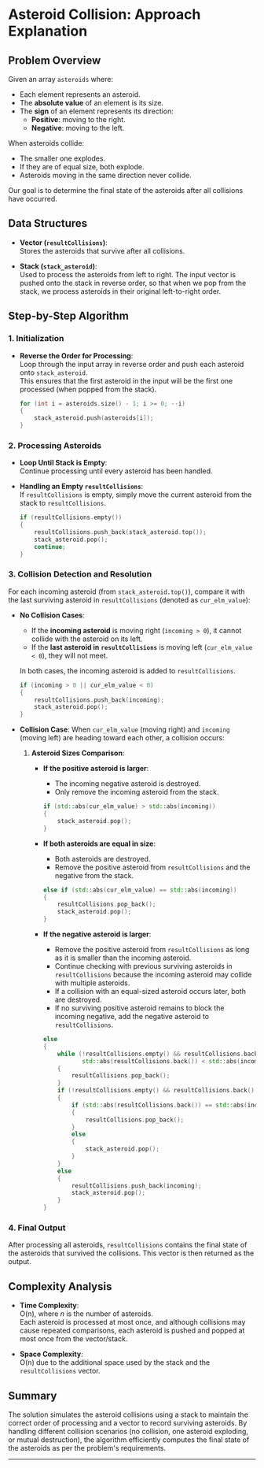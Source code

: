 # Asteroid Collision: Approach Explanation

## Problem Overview

Given an array `asteroids` where:

- Each element represents an asteroid.
- The **absolute value** of an element is its size.
- The **sign** of an element represents its direction:
  - **Positive**: moving to the right.
  - **Negative**: moving to the left.

When asteroids collide:

- The smaller one explodes.
- If they are of equal size, both explode.
- Asteroids moving in the same direction never collide.

Our goal is to determine the final state of the asteroids after all collisions have occurred.

## Data Structures

- **Vector (`resultCollisions`)**:  
  Stores the asteroids that survive after all collisions.

- **Stack (`stack_asteroid`)**:  
  Used to process the asteroids from left to right. The input vector is pushed onto the stack in reverse order, so that when we pop from the stack, we process asteroids in their original left-to-right order.

## Step-by-Step Algorithm

### 1. Initialization

- **Reverse the Order for Processing**:  
  Loop through the input array in reverse order and push each asteroid onto `stack_asteroid`.  
  This ensures that the first asteroid in the input will be the first one processed (when popped from the stack).

  ```cpp
  for (int i = asteroids.size() - 1; i >= 0; --i)
  {
      stack_asteroid.push(asteroids[i]);
  }
  ```

### 2. Processing Asteroids

- **Loop Until Stack is Empty**:  
  Continue processing until every asteroid has been handled.

- **Handling an Empty `resultCollisions`**:  
  If `resultCollisions` is empty, simply move the current asteroid from the stack to `resultCollisions`.

  ```cpp
  if (resultCollisions.empty())
  {
      resultCollisions.push_back(stack_asteroid.top());
      stack_asteroid.pop();
      continue;
  }
  ```

### 3. Collision Detection and Resolution

For each incoming asteroid (from `stack_asteroid.top()`), compare it with the last surviving asteroid in `resultCollisions` (denoted as `cur_elm_value`):

- **No Collision Cases**:

  - If the **incoming asteroid** is moving right (`incoming > 0`), it cannot collide with the asteroid on its left.
  - If the **last asteroid in `resultCollisions`** is moving left (`cur_elm_value < 0`), they will not meet.

  In both cases, the incoming asteroid is added to `resultCollisions`.

  ```cpp
  if (incoming > 0 || cur_elm_value < 0)
  {
      resultCollisions.push_back(incoming);
      stack_asteroid.pop();
  }
  ```

- **Collision Case**:
  When `cur_elm_value` (moving right) and `incoming` (moving left) are heading toward each other, a collision occurs:

  1. **Asteroid Sizes Comparison**:
     - **If the positive asteroid is larger**:

       - The incoming negative asteroid is destroyed.
       - Only remove the incoming asteroid from the stack.

       ```cpp
       if (std::abs(cur_elm_value) > std::abs(incoming))
       {
           stack_asteroid.pop();
       }
       ```

     - **If both asteroids are equal in size**:

       - Both asteroids are destroyed.
       - Remove the positive asteroid from `resultCollisions` and the negative from the stack.

       ```cpp
       else if (std::abs(cur_elm_value) == std::abs(incoming))
       {
           resultCollisions.pop_back();
           stack_asteroid.pop();
       }
       ```

     - **If the negative asteroid is larger**:

       - Remove the positive asteroid from `resultCollisions` as long as it is smaller than the incoming asteroid.
       - Continue checking with previous surviving asteroids in `resultCollisions` because the incoming asteroid may collide with multiple asteroids.
       - If a collision with an equal-sized asteroid occurs later, both are destroyed.
       - If no surviving positive asteroid remains to block the incoming negative, add the negative asteroid to `resultCollisions`.

       ```cpp
       else
       {
           while (!resultCollisions.empty() && resultCollisions.back() > 0 &&
                  std::abs(resultCollisions.back()) < std::abs(incoming))
           {
               resultCollisions.pop_back();
           }
           if (!resultCollisions.empty() && resultCollisions.back() > 0)
           {
               if (std::abs(resultCollisions.back()) == std::abs(incoming))
               {
                   resultCollisions.pop_back();
               }
               else
               {
                   stack_asteroid.pop();
               }
           }
           else
           {
               resultCollisions.push_back(incoming);
               stack_asteroid.pop();
           }
       }
       ```

### 4. Final Output

After processing all asteroids, `resultCollisions` contains the final state of the asteroids that survived the collisions. This vector is then returned as the output.

## Complexity Analysis

- **Time Complexity**:  
  O(n), where _n_ is the number of asteroids.  
  Each asteroid is processed at most once, and although collisions may cause repeated comparisons, each asteroid is pushed and popped at most once from the vector/stack.

- **Space Complexity**:  
  O(n) due to the additional space used by the stack and the `resultCollisions` vector.

## Summary

The solution simulates the asteroid collisions using a stack to maintain the correct order of processing and a vector to record surviving asteroids. By handling different collision scenarios (no collision, one asteroid exploding, or mutual destruction), the algorithm efficiently computes the final state of the asteroids as per the problem's requirements.

---
